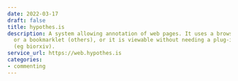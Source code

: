 ```yaml
---
date: 2022-03-17
draft: false
title: hypothes.is
description: A system allowing annotation of web pages. It uses a browser plug-in
  or a bookmarklet (others), or it is viewable without needing a plug-in in some websites
  (eg biorxiv).
service_url: https://web.hypothes.is
categories:
- commenting
---
```



